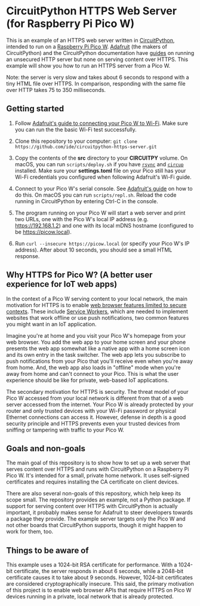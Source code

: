 # CircuitPython HTTPS Web Server (for Raspberry Pi Pico W)

This is an example of an HTTPS web server written in [CircuitPython](https://circuitpython.org/), intended to run on a [Raspberry Pi Pico W](https://www.raspberrypi.com/documentation/microcontrollers/raspberry-pi-pico.html#raspberry-pi-pico-w-and-pico-wh). [Adafruit](https://www.adafruit.com/) (the makers of CircuitPython) and the CircuitPython documentation have [guides](https://learn.adafruit.com/pico-w-http-server-with-circuitpython/code-the-pico-w-http-server) on running an unsecured HTTP server but none on serving content over HTTPS. This example will show you how to run an HTTPS server from a Pico W.

Note: the server is very slow and takes about 6 seconds to respond with a tiny HTML file over HTTPS. In comparison, responding with the same file over HTTP takes 75 to 350 milliseconds.

## Getting started

1. Follow [Adafruit's guide to connecting your Pico W to Wi-Fi](https://learn.adafruit.com/pico-w-wifi-with-circuitpython/overview). Make sure you can run the the basic Wi-Fi test successfully.

2. Clone this repository to your computer: `git clone https://github.com/ide/circuitpython-https-server.git`

3. Copy the contents of the **src** directory to your **CIRCUITPY** volume. On macOS, you can run `scripts/deploy.sh` if you have [`rsync`](https://formulae.brew.sh/formula/rsync) and [`circup`](https://github.com/adafruit/circup) installed. Make sure your **settings.toml** file on your Pico still has your Wi-Fi credentials you configured when following Adafruit's Wi-Fi guide. 

4. Connect to your Pico W's serial console. See [Adafruit's guide](https://learn.adafruit.com/welcome-to-circuitpython/kattni-connecting-to-the-serial-console) on how to do this. On macOS you can run `scripts/repl.sh`. Reload the code running in CircuitPython by entering Ctrl-C in the console.

5. The program running on your Pico W will start a web server and print two URLs, one with the Pico W's local IP address (e.g. https://192.168.1.2) and one with its local mDNS hostname (configured to be https://picow.local).

6. Run `curl --insecure https://picow.local` (or specify your Pico W's IP address). After about 10 seconds, you should see a small HTML response.

## Why HTTPS for Pico W? (A better user experience for IoT web apps)

In the context of a Pico W serving content to your local network, the main motivation for HTTPS is to enable [web browser features limited to secure contexts](https://developer.mozilla.org/en-US/docs/Web/Security/Secure_Contexts/features_restricted_to_secure_contexts). These include [Service Workers](https://developer.mozilla.org/en-US/docs/Web/API/Service_Worker_API), which are needed to implement websites that work offline or use push notifications, two common features you might want in an IoT application.

Imagine you're at home and you visit your Pico W's homepage from your web browser. You add the web app to your home screen and your phone presents the web app somewhat like a native app with a home screen icon and its own entry in the task switcher. The web app lets you subscribe to push notifications from your Pico that you'll receive even when you're away from home. And, the web app also loads in "offline" mode when you're away from home and can't connect to your Pico. This is what the user experience should be like for private, web-based IoT applications.

The secondary motivation for HTTPS is security. The threat model of your Pico W accessed from your local network is different from that of a web server accessed from the internet. Your Pico W is already protected by your router and only trusted devices with your Wi-Fi password or physical Ethernet connections can access it. However, defense in depth is a good security principle and HTTPS prevents even your trusted devices from sniffing or tampering with traffic to your Pico W.

## Goals and non-goals

The main goal of this repository is to show how to set up a web server that serves content over HTTPS and runs with CircuitPython on a Raspberry Pi Pico W. It's intended for a small, private home network. It uses self-signed certificates and requires installing the CA certificate on client devices.

There are also several non-goals of this repository, which help keep its scope small. The repository provides an example, not a Python package. If support for serving content over HTTPS with CircuitPython is actually important, it probably makes sense for Adafruit to steer developers towards a package they provide. The example server targets only the Pico W and not other boards that CircuitPython supports, though it might happen to work for them, too. 

## Things to be aware of

This example uses a 1024-bit RSA certificate for performance. With a 1024-bit certificate, the server responds in about 6 seconds, while a 2048-bit certificate causes it to take about 9 seconds. However, 1024-bit certificates are considered cryptographically insecure. This said, the primary motivation of this project is to enable web browser APIs that require HTTPS on Pico W devices running in a private, local network that is already protected.


